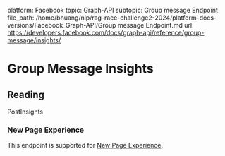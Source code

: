 platform: Facebook
topic: Graph-API
subtopic: Group message Endpoint
file_path: /home/bhuang/nlp/rag-race-challenge2-2024/platform-docs-versions/Facebook_Graph-API/Group message Endpoint.md
url: https://developers.facebook.com/docs/graph-api/reference/group-message/insights/

# Group Message Insights

## Reading

PostInsights

### New Page Experience

This endpoint is supported for [New Page Experience](https://developers.facebook.com/docs/pages/new-pages-experience/).